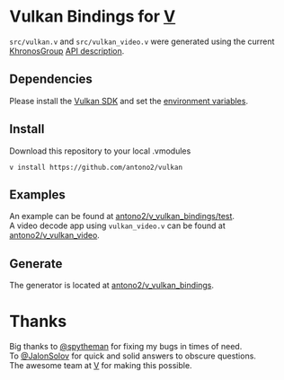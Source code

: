 

# Vulkan Bindings for [V](https://vlang.io/)
`src/vulkan.v` and `src/vulkan_video.v` were generated using the current [KhronosGroup](https://github.com/KhronosGroup/) [API description](https://github.com/KhronosGroup/Vulkan-Docs/blob/main/xml/vk.xml).

## Dependencies
Please install the [Vulkan SDK](https://vulkan.lunarg.com/sdk/home) and set the [environment variables](https://vulkan.lunarg.com/doc/sdk/latest/linux/getting_started.html).

## Install
 Download this repository to your local .vmodules
```
v install https://github.com/antono2/vulkan
```

## Examples
An example can be found at  [antono2/v_vulkan_bindings/test](https://github.com/antono2/v_vulkan_bindings/tree/master/test).</br>
A video decode app using `vulkan_video.v` can be found at [antono2/v_vulkan_video](https://github.com/antono2/v_vulkan_video).

## Generate
The generator is located at [antono2/v_vulkan_bindings](https://github.com/antono2/v_vulkan_bindings).

# Thanks
Big thanks to [@spytheman](https://github.com/spytheman) for fixing my bugs in times of need.</br>
To [@JalonSolov](https://github.com/JalonSolov) for quick and solid answers to obscure questions.</br>
The awesome team at [V](https://vlang.io/) for making this possible.


